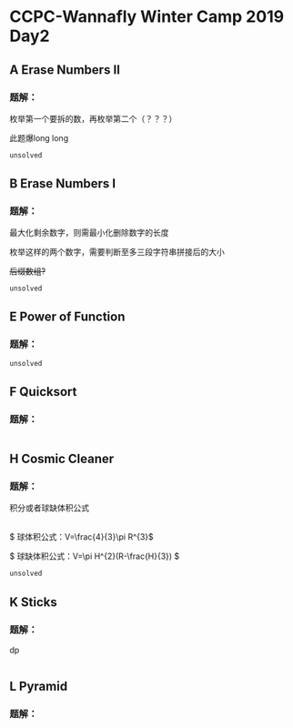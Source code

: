 # CCPC-Wannafly Winter Camp 2019 Day2

## A Erase Numbers II

### 题解：

枚举第一个要拆的数，再枚举第二个（？？？）

此题爆long long

```c++
unsolved
```

## B Erase Numbers I

### 题解：

最大化剩余数字，则需最小化删除数字的长度

枚举这样的两个数字，需要判断至多三段字符串拼接后的大小

~~后缀数组?~~

```
unsolved
```

## E Power of Function

### 题解：

```c++
unsolved
```

## F Quicksort

### 题解：

```

```

## H Cosmic Cleaner

### 题解：

积分或者球缺体积公式

<br />
$
球体积公式：V=\frac{4}{3}\pi R^{3}
​$

$
球缺体积公式：V=\pi H^{2}(R-\frac{H}{3})
$

```c++
unsolved
```

## K Sticks 

### 题解：

dp

```c++

```

## L Pyramid

### 题解：

